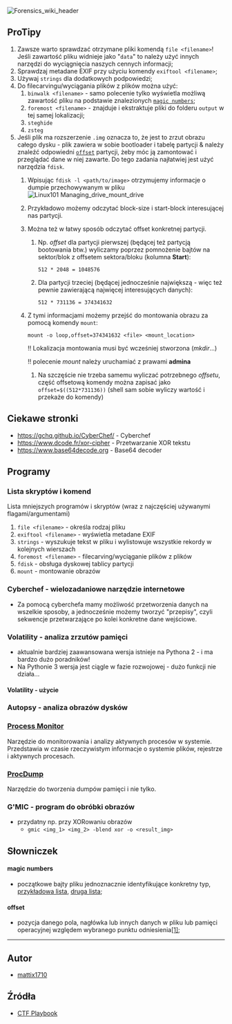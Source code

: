 ![Forensics_wiki_header](https://gist.github.com/assets/64504618/2439fd43-b385-4a06-95f2-e7526c1e7947)

## ProTipy
1. Zawsze warto sprawdzać otrzymane pliki komendą `file <filename>`! Jeśli zawartość pliku widnieje jako "`data`" to należy użyć innych narzędzi do wyciągnięcia naszych cennych informacji;
2. Sprawdzaj metadane EXIF przy użyciu komendy `exiftool <filename>`;
3. Używaj `strings` dla dodatkowych podpowiedzi;
4. Do filecarvingu/wyciągania plików z plików można użyć:
   1. `binwalk <filename>` - samo polecenie tylko wyświetla możliwą zawartość pliku na podstawie znalezionych [`magic numbers`](#magic-numbers);
   2. `foremost <filename>` - znajduje i ekstraktuje pliki do folderu `output` w tej samej lokalizacji;
   3. `steghide`
   4. `zsteg`
5. Jeśli plik ma rozszerzenie `.img` oznacza to, że jest to zrzut obrazu całego dysku - plik zawiera w sobie bootloader i tabelę partycji & należy znaleźć odpowiedni [`offset`](#offset) partycji, żeby móc ją zamontować i przeglądać dane w niej zawarte. Do tego zadania najłatwiej jest użyć narzędzia `fdisk`.
   1. Wpisując `fdisk -l <path/to/image>` otrzymujemy informacje o dumpie przechowywanym w pliku
   ![Linux101 Managing_drive_mount_drive](https://gist.github.com/assets/64504618/6c827fa5-0611-4d51-9ca9-dfd893e37732)
   2. Przykładowo możemy odczytać block-size i start-block interesującej nas partycji.
   3. Można też w łatwy sposób odczytać offset konkretnej partycji.
      1. Np. *offset* dla partycji pierwszej (będącej też partycją bootowania btw.) wyliczamy poprzez pomnożenie bajtów na sektor/blok z offsetem sektora/bloku (kolumna **Start**):
         ```
         512 * 2048 = 1048576
         ```
      2. Dla partycji trzeciej (będącej jednocześnie największą - więc też pewnie zawierającą najwięcej interesujących danych):
         ```
         512 * 731136 = 374341632
         ```
    4. Z tymi informacjami możemy przejść do montowania obrazu za pomocą komendy `mount`:
       ```
       mount -o loop,offset=374341632 <file> <mount_location>
       ```
       !! Lokalizacja montowania musi być wcześniej stworzona (*mkdir*...)
       
       !! polecenie *mount* należy uruchamiać z prawami **admina**
       1. Na szczęście nie trzeba samemu wyliczać potrzebnego *offsetu*, część offsetową komendy można zapisać jako `offset=$((512*731136))` (shell sam sobie wyliczy wartość i przekaże do komendy)

## Ciekawe stronki
* https://gchq.github.io/CyberChef/ - Cyberchef
* https://www.dcode.fr/xor-cipher - Przetwarzanie XOR tekstu
* https://www.base64decode.org - Base64 decoder

## Programy

### Lista skryptów i komend
Lista mniejszych programów i skryptów (wraz z najczęściej używanymi flagami/argumentami)

1. `file <filename>` - określa rodzaj pliku
2. `exiftool <filename>` - wyświetla metadane EXIF
3. `strings` - wyszukuje tekst w pliku i wylistowuje wszystkie rekordy w kolejnych wierszach
4. `foremost <filename>` - filecarving/wyciąganie plików z plików
5. `fdisk` - obsługa dyskowej tablicy partycji
6. `mount` - montowanie obrazów

### **Cyberchef** - wielozadaniowe narzędzie internetowe
* Za pomocą cyberchefa mamy możliwość przetworzenia danych na wszelkie sposoby, a jednocześnie możemy tworzyć "przepisy", czyli sekwencje przetwarzające po kolei konkretne dane wejściowe.

### **Volatility** - analiza zrzutów pamięci 
* aktualnie bardziej zaawansowana wersja istnieje na Pythona 2 - i ma bardzo dużo poradników!
* Na Pythonie 3 wersja jest ciągle w fazie rozwojowej - dużo funkcji nie działa...

#### Volatility - użycie

### **Autopsy** - analiza obrazów dysków

### [**Process Monitor**](https://learn.microsoft.com/en-us/sysinternals/downloads/procmon)
Narzędzie do monitorowania i analizy aktywnych procesów w systemie. Przedstawia w czasie rzeczywistym informacje o systemie plików, rejestrze i aktywnych procesach.

### [**ProcDump**](https://learn.microsoft.com/en-us/sysinternals/downloads/procdump)
Narzędzie do tworzenia dumpów pamięci i nie tylko.

### **G'MIC** - program do obróbki obrazów
* przydatny np. przy XORowaniu obrazów
  * `gmic <img_1> <img_2> -blend xor -o <result_img>`

## Słowniczek
#### **magic numbers**
- początkowe bajty pliku jednoznacznie identyfikujące konkretny typ, [przykładowa lista](https://www.garykessler.net/library/file_sigs.html), [druga lista](https://asecuritysite.com/forensics/magic); 

#### **offset** 
- pozycja danego pola, nagłówka lub innych danych w pliku lub pamięci operacyjnej względem wybranego punktu odniesienia[[1]](https://pl.wikipedia.org/wiki/Offset_(informatyka));

---

## Autor

- [mattix1710](https://gist.github.com/mattix1710)

## Źródła

- [CTF Playbook](https://fareedfauzi.gitbook.io/ctf-playbook/digital-forensics)